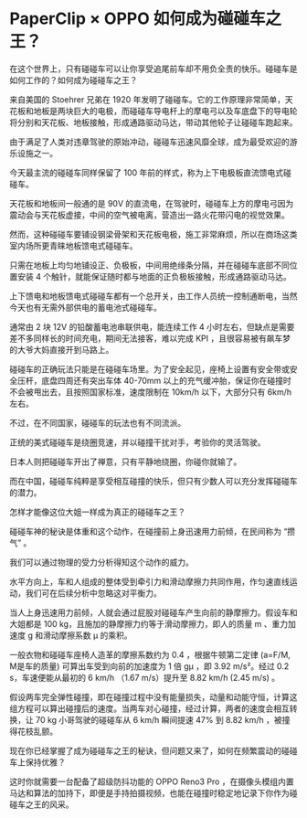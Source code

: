 # PaperClip × OPPO 如何成为碰碰车之王？

在这个世界上，只有碰碰车可以让你享受追尾前车却不用负全责的快乐。碰碰车是如何工作的？如何成为碰碰车之王？

来自美国的 Stoehrer 兄弟在 1920 年发明了碰碰车。它的工作原理非常简单，天花板和地板是两块巨大的电极，而碰碰车导电杆上的摩电弓以及车底盘下的导电轮将分别和天花板、地板接触，形成通路驱动马达，带动其他轮子让碰碰车跑起来。

由于满足了人类对违章驾驶的原始冲动，碰碰车迅速风靡全球，成为最受欢迎的游乐设施之一。

今天最主流的碰碰车同样保留了 100 年前的样式，称为上下电极板直流馈电式碰碰车。

天花板和地板间一般通的是 90V 的直流电，在驾驶时，碰碰车上方的摩电弓因为震动会与天花板虚接，中间的空气被电离，营造出一路火花带闪电的视觉效果。

然而，这种碰碰车要铺设钢梁骨架和天花板电极，施工非常麻烦，所以在商场这类室内场所更青睐地板馈电式碰碰车。

只需在地板上均匀地铺设正、负极板，中间用绝缘条分隔，并在碰碰车底部不同位置安装 4 个触针，就能保证随时都与地面的正负极板接触，形成通路驱动马达。

上下馈电和地板馈电式碰碰车都有一个总开关，由工作人员统一控制通断电，当然今天也有无需外部供电的蓄电池式碰碰车。

通常由 2 块 12V 的铅酸蓄电池串联供电，能连续工作 4 小时左右，但缺点是需要差不多同样长的时间充电，期间无法接客，难以完成 KPI ，且很容易被有飙车梦的大爷大妈直接开到马路上。

碰碰车的正确玩法只能是在碰碰车场里。为了安全起见，座椅上设置有安全带或安全压杆，底盘四周还有突出车体 40-70mm 以上的充气缓冲胎，保证你在碰撞时不会被甩出去，且按照国家标准，速度限制在 10km/h 以下，大部分只有 6km/h 左右。

不过，在不同国家，碰碰车的玩法也有不同流派。

正统的美式碰碰车是绕圈竞速，并以碰撞干扰对手，考验你的灵活驾驶。

日本人则把碰碰车开出了禅意，只有平静地绕圈，你碰你就输了。

而在中国，碰碰车纯粹是享受相互碰撞的快乐，但只有少数人可以充分发挥碰碰车的潜力。

怎样才能像这位大姐一样成为真正的碰碰车之王？

碰碰车神的秘诀是体重和这个动作，在碰撞前上身迅速用力前倾，在民间称为 “攒气” 。

我们可以通过物理的受力分析得知这个动作的威力。

水平方向上，车和人组成的整体受到牵引力和滑动摩擦力共同作用，作匀速直线运动，我们可在后续分析中忽略这对平衡力。

当人上身迅速用力前倾，人就会通过屁股对碰碰车产生向前的静摩擦力。假设车和大姐都是 100 kg，且施加的静摩擦力约等于滑动摩擦力，即人的质量 m 、重力加速度 g 和滑动摩擦系数 μ 的乘积。

一般衣物和碰碰车座椅人造革的摩擦系数约为 0.4 ，根据牛顿第二定律 (a=F/M, M是车的质量) 可算出车受到向前的加速度为 1 倍 gμ ，即 3.92 m/s²。经过 0.2 s，车速便能从最初的 6 km/h （1.67 m/s）提升至 8.82 km/h (2.45 m/s) 。

假设两车完全弹性碰撞，即在碰撞过程中没有能量损失，动量和动能守恒，计算这组方程可以算出碰撞后的速度。当两车对心碰撞，经过计算，两者的速度会相互转换，让 70 kg 小哥驾驶的碰碰车从 6 km/h 瞬间提速 47% 到 8.82 km/h ，被撞得花枝乱颤。

现在你已经掌握了成为碰碰车之王的秘诀，但问题又来了，如何在频繁震动的碰碰车上保持优雅？

这时你就需要一台配备了超级防抖功能的 OPPO Reno3 Pro ，在摄像头模组内置马达和算法的加持下，即便是手持拍摄视频，也能在碰撞时稳定地记录下你作为碰碰车之王的风采。
